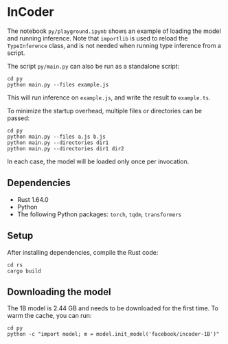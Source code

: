 # InCoder

The notebook `py/playground.ipynb` shows an example of loading the model and
running inference. Note that `importlib` is used to reload the `TypeInference`
class, and is not needed when running type inference from a script.

The script `py/main.py` can also be run as a standalone script:

    cd py
    python main.py --files example.js

This will run inference on `example.js`, and write the result to `example.ts`.

To minimize the startup overhead, multiple files or directories can be passed:

    cd py
    python main.py --files a.js b.js
    python main.py --directories dir1
    python main.py --directories dir1 dir2

In each case, the model will be loaded only once per invocation.

## Dependencies

* Rust 1.64.0
* Python
* The following Python packages: `torch`, `tqdm`, `transformers`

## Setup

After installing dependencies, compile the Rust code:

    cd rs
    cargo build

## Downloading the model

The 1B model is 2.44 GB and needs to be downloaded for the first time. To warm
the cache, you can run:

    cd py
    python -c "import model; m = model.init_model('facebook/incoder-1B')"
